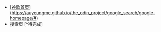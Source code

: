 * <u>[谷歌首页]</u>(https://auyeungme.github.io/the_odin_project/google_search/google-homepage/#)
* 搜索页 [^待完成]

